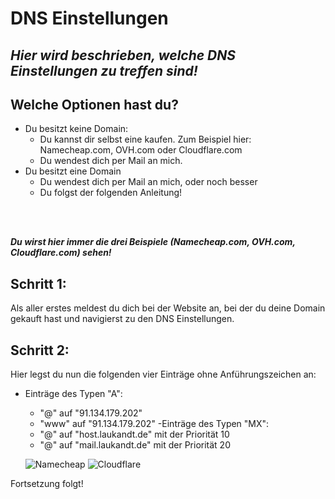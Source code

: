 
# DNS Einstellungen
## _Hier wird beschrieben, welche DNS Einstellungen zu treffen sind!_


## Welche Optionen hast du?

- Du besitzt keine Domain:
    - Du kannst dir selbst eine kaufen. Zum Beispiel hier: Namecheap.com, OVH.com oder Cloudflare.com
    - Du wendest dich per Mail an mich. 
- Du besitzt eine Domain
    - Du wendest dich per Mail an mich, oder noch besser
    - Du folgst der folgenden Anleitung!

 <br><br>

***Du wirst hier immer die drei Beispiele (Namecheap.com, OVH.com, Cloudflare.com) sehen!***

## Schritt 1:
Als aller erstes meldest du dich bei der Website an, bei der du deine Domain gekauft hast und navigierst zu den DNS Einstellungen.

## Schritt 2:
Hier legst du nun die folgenden vier Einträge ohne Anführungszeichen an:

 - Einträge des Typen "A":
   - "@" auf "91.134.179.202"
   - "www" auf "91.134.179.202"
-Einträge des Typen "MX":
   - "@" auf "host.laukandt.de" mit der Priorität 10
   - "@" auf "mail.laukandt.de" mit der Priorität 20
	
	![Namecheap](docs/webhost/example/images/dns/nc-dns.png)
	![Cloudflare](docs/webhost/example/images/dns/cf-dns.png)

Fortsetzung folgt!